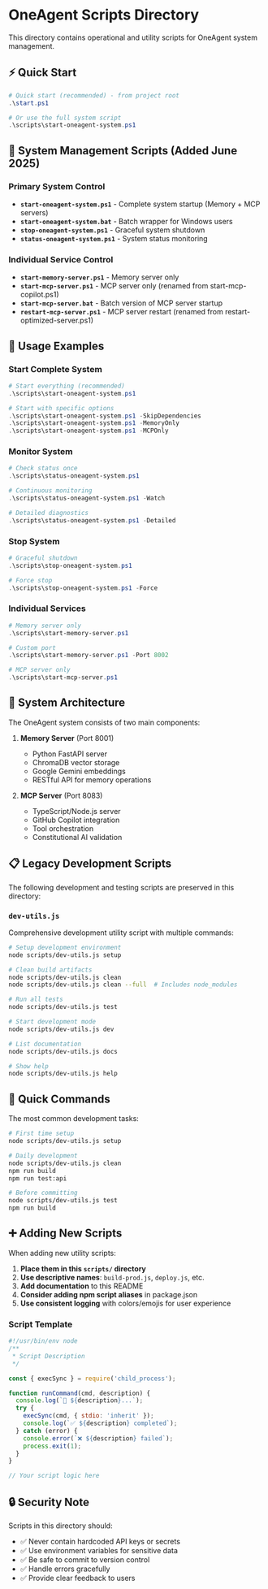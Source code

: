 # OneAgent Scripts Directory

This directory contains operational and utility scripts for OneAgent system management.

## ⚡ Quick Start

```powershell
# Quick start (recommended) - from project root
.\start.ps1

# Or use the full system script
.\scripts\start-oneagent-system.ps1
```

## 🚀 System Management Scripts (Added June 2025)

### Primary System Control
- **`start-oneagent-system.ps1`** - Complete system startup (Memory + MCP servers)
- **`start-oneagent-system.bat`** - Batch wrapper for Windows users
- **`stop-oneagent-system.ps1`** - Graceful system shutdown
- **`status-oneagent-system.ps1`** - System status monitoring

### Individual Service Control
- **`start-memory-server.ps1`** - Memory server only
- **`start-mcp-server.ps1`** - MCP server only (renamed from start-mcp-copilot.ps1)
- **`start-mcp-server.bat`** - Batch version of MCP server startup
- **`restart-mcp-server.ps1`** - MCP server restart (renamed from restart-optimized-server.ps1)

## 📖 Usage Examples

### Start Complete System
```powershell
# Start everything (recommended)
.\scripts\start-oneagent-system.ps1

# Start with specific options
.\scripts\start-oneagent-system.ps1 -SkipDependencies
.\scripts\start-oneagent-system.ps1 -MemoryOnly
.\scripts\start-oneagent-system.ps1 -MCPOnly
```

### Monitor System
```powershell
# Check status once
.\scripts\status-oneagent-system.ps1

# Continuous monitoring
.\scripts\status-oneagent-system.ps1 -Watch

# Detailed diagnostics
.\scripts\status-oneagent-system.ps1 -Detailed
```

### Stop System
```powershell
# Graceful shutdown
.\scripts\stop-oneagent-system.ps1

# Force stop
.\scripts\stop-oneagent-system.ps1 -Force
```

### Individual Services
```powershell
# Memory server only
.\scripts\start-memory-server.ps1

# Custom port
.\scripts\start-memory-server.ps1 -Port 8002

# MCP server only
.\scripts\start-mcp-server.ps1
```

## 🔧 System Architecture

The OneAgent system consists of two main components:

1. **Memory Server** (Port 8001)
   - Python FastAPI server
   - ChromaDB vector storage
   - Google Gemini embeddings
   - RESTful API for memory operations

2. **MCP Server** (Port 8083)
   - TypeScript/Node.js server
   - GitHub Copilot integration
   - Tool orchestration
   - Constitutional AI validation

## 📋 Legacy Development Scripts

The following development and testing scripts are preserved in this directory:

### `dev-utils.js`
Comprehensive development utility script with multiple commands:

```bash
# Setup development environment
node scripts/dev-utils.js setup

# Clean build artifacts
node scripts/dev-utils.js clean
node scripts/dev-utils.js clean --full  # Includes node_modules

# Run all tests
node scripts/dev-utils.js test

# Start development mode
node scripts/dev-utils.js dev

# List documentation
node scripts/dev-utils.js docs

# Show help
node scripts/dev-utils.js help
```

## 🚀 Quick Commands

The most common development tasks:

```bash
# First time setup
node scripts/dev-utils.js setup

# Daily development
node scripts/dev-utils.js clean
npm run build
npm run test:api

# Before committing
node scripts/dev-utils.js test
npm run build
```

## ➕ Adding New Scripts

When adding new utility scripts:

1. **Place them in this `scripts/` directory**
2. **Use descriptive names**: `build-prod.js`, `deploy.js`, etc.
3. **Add documentation** to this README
4. **Consider adding npm script aliases** in package.json
5. **Use consistent logging** with colors/emojis for user experience

### Script Template
```javascript
#!/usr/bin/env node
/**
 * Script Description
 */

const { execSync } = require('child_process');

function runCommand(cmd, description) {
  console.log(`🔧 ${description}...`);
  try {
    execSync(cmd, { stdio: 'inherit' });
    console.log(`✅ ${description} completed`);
  } catch (error) {
    console.error(`❌ ${description} failed`);
    process.exit(1);
  }
}

// Your script logic here
```

## 🔒 Security Note

Scripts in this directory should:
- ✅ Never contain hardcoded API keys or secrets
- ✅ Use environment variables for sensitive data
- ✅ Be safe to commit to version control
- ✅ Handle errors gracefully
- ✅ Provide clear feedback to users

